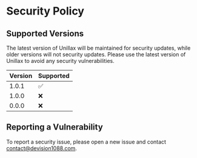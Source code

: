 # Security Policy

## Supported Versions

The latest version of Unillax will be maintained for security updates, while older versions will not security updates. Please use the latest version of Unillax to avoid any security vulnerabilities.

| Version | Supported          |
| ------- | ------------------ |
| 1.0.1   | :white_check_mark: |
| 1.0.0   | :x:                |
| 0.0.0   | :x: |

## Reporting a Vulnerability

To report a security issue, please open a new issue and contact [contact@devision1088.com](mailto:contact@devision1088.com).
